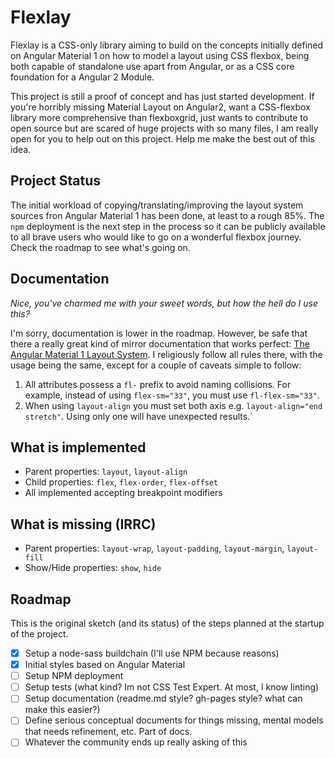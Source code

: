 # Flexlay

Flexlay is a CSS-only library aiming to build on the concepts initially defined on Angular Material 1 on how to model
a layout using CSS flexbox, being both capable of standalone use apart from Angular, or as a CSS core foundation for
a Angular 2 Module.

This project is still a proof of concept and has just started development. If you're horribly missing Material Layout
on Angular2, want a CSS-flexbox library more comprehensive than flexboxgrid, just wants to contribute to open source
but are scared of huge projects with so many files, I am really open for you to help out on this project. Help me
make the best out of this idea.

## Project Status

The initial workload of copying/translating/improving the layout system sources fron Angular Material 1 has been
done, at least to a rough 85%. The `npm` deployment is the next step in the process so it can be publicly available
to all brave users who would like to go on a wonderful flexbox journey. Check the roadmap to see what's going on.

## Documentation
*Nice, you've charmed me with your sweet words, but how the hell do I use this?*

I'm sorry, documentation is lower in the roadmap. However, be safe that there a really great kind of mirror
documentation that works perfect: [The Angular Material 1 Layout System](https://material.angularjs.org/1.0.5/layout/introduction).
I religiously follow all rules there, with the usage being the same, except for a couple of caveats simple to follow:

1. All attributes possess a `fl-` prefix to avoid naming collisions. For example, instead of using `flex-sm="33"`, you
must use `fl-flex-sm="33"`.
2. When using `layout-align` you must set both axis e.g. `layout-align="end stretch"`. Using only one will have
unexpected results.`

## What is implemented
* Parent properties: `layout`, `layout-align`
* Child properties: `flex`, `flex-order`, `flex-offset`
* All implemented accepting breakpoint modifiers

## What is missing (IRRC)
* Parent properties: `layout-wrap`, `layout-padding`, `layout-margin`, `layout-fill`
* Show/Hide properties: `show`, `hide`

## Roadmap

This is the original sketch (and its status) of the steps planned at the startup of the project.

- [X] Setup a node-sass buildchain (I'll use NPM because reasons)
- [X] Initial styles based on Angular Material
- [ ] Setup NPM deployment
- [ ] Setup tests (what kind? Im not CSS Test Expert. At most, I know linting)
- [ ] Setup documentation (readme.md style? gh-pages style? what can make this easier?)
- [ ] Define serious conceptual documents for things missing, mental models that needs refinement, etc. Part of docs.
- [ ] Whatever the community ends up really asking of this
